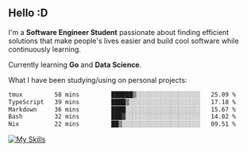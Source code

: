 ## Hello :D

I'm a **Software Engineer Student** passionate about finding efficient solutions that make people's lives easier and build cool software while continuously learning. 

Currently learning **Go** and **Data Science**.

What I have been studying/using on personal projects:
<!--START_SECTION:waka-->

```txt
tmux         58 mins         ██████▒░░░░░░░░░░░░░░░░░░   25.09 %
TypeScript   39 mins         ████▒░░░░░░░░░░░░░░░░░░░░   17.18 %
Markdown     36 mins         ████░░░░░░░░░░░░░░░░░░░░░   15.67 %
Bash         32 mins         ███▓░░░░░░░░░░░░░░░░░░░░░   14.02 %
Nix          22 mins         ██▒░░░░░░░░░░░░░░░░░░░░░░   09.51 %
```

<!--END_SECTION:waka-->

[![My Skills](https://skillicons.dev/icons?i=dotnet,java,go,py,html,css,js,docker,linux)](https://skillicons.dev)
